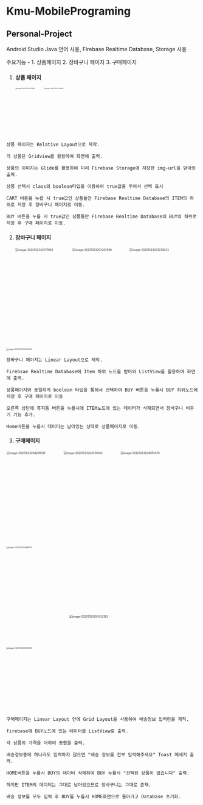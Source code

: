 # **Kmu-MobilePrograming**

## Personal-Project

Android Studio Java 언어 사용, Firebase Realtime Database, Storage 사용

주요기능 - 1. 상품페이지 2. 장바구니 페이지 3. 구매페이지

1. #### 상품 페이지

   <img src="https://user-images.githubusercontent.com/50823103/97003129-f0308280-1575-11eb-8931-3a1cbdbf38ef.png"  width="300" height="500" alt="image-20201023202144858" style="zoom: 25%;" /><img src="https://user-images.githubusercontent.com/50823103/97002661-4224d880-1575-11eb-92ea-26bf9caa61eb.png" width="300" height="500" alt="image-20201023202356352" style="zoom: 25%;" />


`상품 페이지는 Relative Layout으로 제작.`

`각 상품은 Gridview를 활용하여 화면에 출력.` 

`상품의 이미지는 Glide를 활용하여 미리 Firebase Storage에 저장한 img-url을 받아와 출력.`

`상품 선택시 class의 boolean타입을 이용하여 true값을 주어서 선택 표시`

`CART 버튼을 누를 시 true값인 상품들만 Firebase Realtime Database의 ITEM의 하위로 저장 후 장바구니 페이지로 이동.`

`BUY 버튼을 누를 시 true값인 상품들만 Firebase Realtime Database의 BUY의 하위로 저장 후 구매 페이지로 이동.`



2. #### 장바구니 페이지

   <img src="https://user-images.githubusercontent.com/50823103/97002662-4224d880-1575-11eb-860d-695bd60fbffd.png" width="300" height="500" alt="image-20201023203111902" style="zoom: 50%;" /><img src="https://user-images.githubusercontent.com/50823103/97002664-42bd6f00-1575-11eb-8de0-ef494fabe788.png" width="300" height="500" alt="image-20201023203202590" style="zoom: 50%;" /><img src="https://user-images.githubusercontent.com/50823103/97002668-42bd6f00-1575-11eb-8658-dc1c8cf8fbfb.png" width="300" height="500" alt="image-20201023203238233" style="zoom: 50%;" />

<img src="https://user-images.githubusercontent.com/50823103/97002670-43560580-1575-11eb-8ea7-fb0f87df01d2.png" alt="image-20201023204054332" style="zoom: 33%;" />

`장바구니 페이지는 Linear Layout으로 제작.`

`Firebsae Realtime Database에 Item 하위 노드를 받아와 ListView를 활용하여 화면에 출력.`

`상품페이지와 동일하게 boolean 타입을 통해서 선택하여 BUY 버튼을 누를시 BUY 하위노드에 저장 후 구매 페이지로 이동`

`오른쪽 상단에 휴지통 버튼을 누를시에 ITEM노드에 있는 데이터가 삭제되면서 장바구니 비우기 기능 추가.`

`Home버튼을 누를시 데이터는 남아있는 상태로 상품페이지로 이동.`



3. #### 구매페이지

<img src="https://user-images.githubusercontent.com/50823103/97002671-43ee9c00-1575-11eb-9a1c-ea5ece3e7da7.png" width="300" height="500" alt="image-20201023204208021" style="zoom: 50%;" /><img src="https://user-images.githubusercontent.com/50823103/97002673-43ee9c00-1575-11eb-87cb-ed50b7a79a34.png" width="300" height="500" alt="image-20201023204258140" style="zoom: 50%;" /><img src="https://user-images.githubusercontent.com/50823103/97002659-418c4200-1575-11eb-84d4-7f98d13e9376.png" width="300" height="500" alt="image-20201023204955470" style="zoom: 50%;" /><img src="https://user-images.githubusercontent.com/50823103/97003491-75b43280-1576-11eb-8544-5b0204877806.png" width="500" height="500" alt="image-20201023204848021" style="zoom: 33%;" />

<img src="https://user-images.githubusercontent.com/50823103/97002660-418c4200-1575-11eb-86d7-d09a55ad61fc.png" width="500" height="500"  alt="image-20201023205019439" style="zoom: 33%;" /><img src="https://user-images.githubusercontent.com/50823103/97002676-44873280-1575-11eb-8e0e-c70a8d9244f0.png" width="300" height="500" alt="image-20201023204332162" style="zoom: 50%;" />

`구매페이지는 Linear Layout 안에 Grid Layout을 사용하여 배송정보 입력란을 제작.`

`firebase에 BUY노드에 있는 데이터를 ListView로 출력.`

`각 상품의 가격을 더하여 총합을 출력.`

`배송정보중에 하나라도 입력하지 않으면 "배송 정보를 전부 입력해주세요" Toast 메세지 출력.`

`HOME버튼을 누를시 BUY의 데이터 삭제하여 BUY 누를시 "선택된 상품이 없습니다" 출력.`

`하지만 ITEM의 데이터는 그대로 남아있으므로 장바구니는 그대로 존재.`

`배송 정보를 모두 입력 후 BUY를 누를시 HOME화면으로 돌아가고 Database 초기화.`








